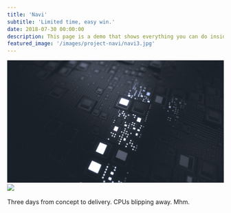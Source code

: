 ```yaml
---
title: 'Navi'
subtitle: 'Limited time, easy win.'
date: 2018-07-30 00:00:00
description: This page is a demo that shows everything you can do inside portfolio and blog posts.
featured_image: '/images/project-navi/navi3.jpg'
---
```

<div class="gallery" data-columns="2">
	<img src="/images/project-navi/navi1.jpg">		
	<img src="/images/project-navi/navi4.jpg">			
</div>

Three days from concept to delivery. CPUs blipping away. Mhm.
